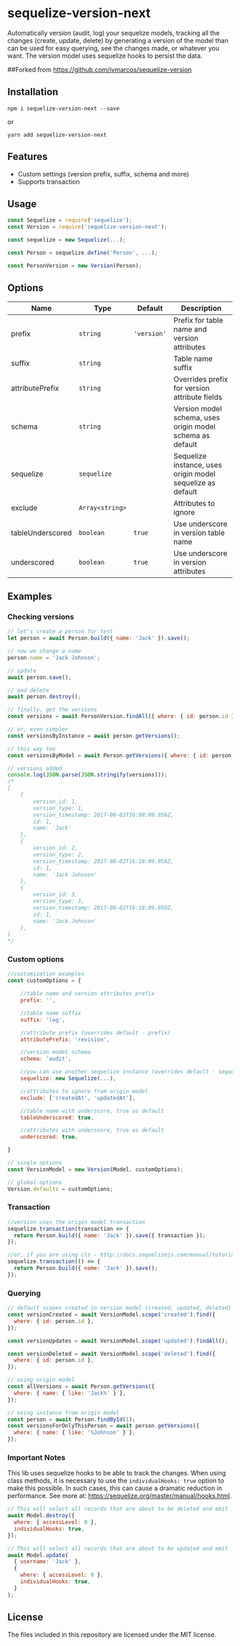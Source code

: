 # sequelize-version-next

Automatically version (audit, log) your sequelize models, tracking all the changes (create, update, delete) by generating a version of the model than can be used for easy
querying, see the changes made, or whatever you want. The version model uses sequelize hooks to persist the data.

##Forked from https://github.com/ivmarcos/sequelize-version

## Installation

```shell
npm i sequelize-version-next --save
```

or

```shell
yarn add sequelize-version-next
```

## Features

- Custom settings (version prefix, suffix, schema and more)
- Supports transaction

## Usage

```js
const Sequelize = require('sequelize');
const Version = require('sequelize-version-next');

const sequelize = new Sequelize(...);

const Person = sequelize.define('Person', ...);

const PersonVersion = new Version(Person);
```

## Options

| Name             | Type            | Default     | Description                                                |
| ---------------- | --------------- | ----------- | ---------------------------------------------------------- |
| prefix           | `string`        | `'version'` | Prefix for table name and version attributes               |
| suffix           | `string`        |             | Table name suffix                                          |
| attributePrefix  | `string`        |             | Overrides prefix for version attribute fields              |
| schema           | `string`        |             | Version model schema, uses origin model schema as default  |
| sequelize        | `sequelize`     |             | Sequelize instance, uses origin model sequelize as default |
| exclude          | `Array<string>` |             | Attributes to ignore                                       |
| tableUnderscored | `boolean`       | `true`      | Use underscore in version table name                       |
| underscored      | `boolean`       | `true`      | Use underscore in version attributes                       |

## Examples

### Checking versions

```js
// let's create a person for test
let person = await Person.build({ name: 'Jack' }).save();

// now we change a name
person.name = 'Jack Johnson';

// update
await person.save();

// and delete
await person.destroy();

// finally, get the versions
const versions = await PersonVersion.findAll({ where: { id: person.id } });

// or, even simpler
const versionsByInstance = await person.getVersions();

// this way too
const versionsByModel = await Person.getVersions({ where: { id: person.id } });

// versions added
console.log(JSON.parse(JSON.stringify(versions)));
/*
[
    {
        version_id: 1,
        version_type: 1,
        version_timestamp: 2017-08-02T16:08:09.956Z,
        id: 1,
        name: 'Jack'
    },
    {
        version_id: 2,
        version_type: 2,
        version_timestamp: 2017-08-02T16:18:09.958Z,
        id: 1,
        name: 'Jack Johnson'
    },
    {
        version_id: 3,
        version_type: 3,
        version_timestamp: 2017-08-02T16:18:09.959Z,
        id: 1,
        name: 'Jack Johnson'
    },
]
*/
```

### Custom options

```js
//customization examples
const customOptions = {

    //table name and version attributes prefix
    prefix: '',

    //table name suffix
    suffix: 'log',

    //attribute prefix (overrides default - prefix)
    attributePrefix: 'revision',

    //version model schema
    schema: 'audit',

    //you can use another sequelize instance (overrides default - sequelize from origin model)
    sequelize: new Sequelize(...),

    //attributes to ignore from origin model
    exclude: ['createdAt', 'updatedAt'],

    //table name with underscore, true as default
    tableUnderscored: true,

    //attributes with underscore, true as default
    underscored: true,

}

// single options
const VersionModel = new Version(Model, customOptions);

// global options
Version.defaults = customOptions;
```

### Transaction

```js
//version uses the origin model transaction
sequelize.transaction(transaction => {
  return Person.build({ name: 'Jack' }).save({ transaction });
});

//or, if you are using cls - http://docs.sequelizejs.com/manual/tutorial/transactions.html#automatically-pass-transactions-to-all-queries
sequelize.transaction(() => {
  return Person.build({ name: 'Jack' }).save();
});
```

### Querying

```js
// default scopes created in version model (created, updated, deleted)
const versionCreated = await VersionModel.scope('created').find({
  where: { id: person.id },
});

const versionUpdates = await VersionModel.scope('updated').findAll();

const versionDeleted = await VersionModel.scope('deleted').find({
  where: { id: person.id },
});

// using origin model
const allVersions = await Person.getVersions({
  where: { name: { like: 'Jack%' } },
});

// using instance from origin model
const person = await Person.findById(1);
const versionsForOnlyThisPerson = await person.getVersions({
  where: { name: { like: '%Johnson' } },
});
```

### Important Notes

This lib uses sequelize hooks to be able to track the changes. When using class methods, it is necessary to use the `individualHooks: true` option to make this possible. In such cases, this can cause a dramatic reduction in performance. See more at: https://sequelize.org/master/manual/hooks.html.

```js
// This will select all records that are about to be deleted and emit `beforeDestroy` and `afterDestroy` on each instance.
await Model.destroy({
  where: { accessLevel: 0 },
  individualHooks: true,
});

// This will select all records that are about to be updated and emit `beforeUpdate` and `afterUpdate` on each instance.
await Model.update(
  { username: 'Jack' },
  {
    where: { accessLevel: 0 },
    individualHooks: true,
  }
);
```

## License

The files included in this repository are licensed under the MIT license.

